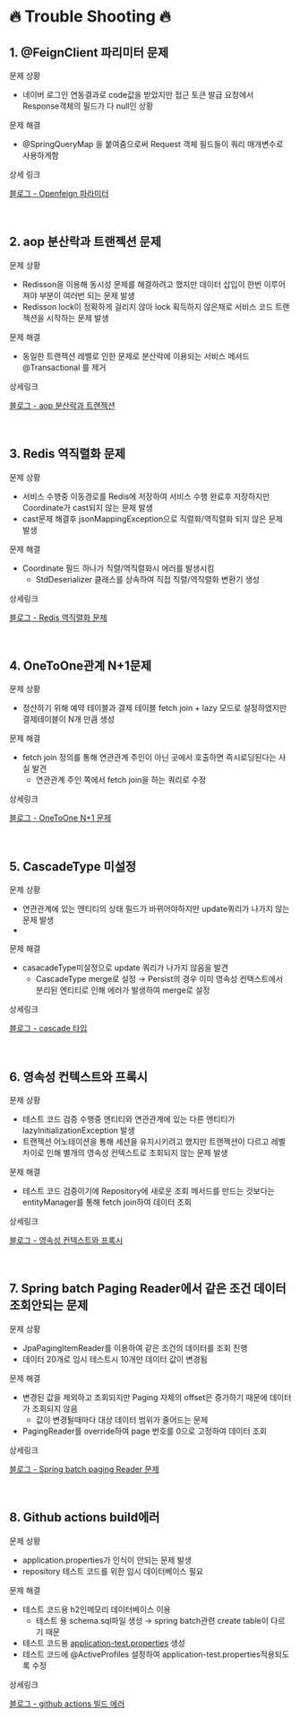 # 🔥 Trouble Shooting 🔥

## 1. @FeignClient 파리미터 문제

문제 상황
- 네이버 로그인 연동결과로 code값을 받았지만 접근 토큰 발급 요청에서 Response객체의 필드가 다 null인 상황

문제 해결
- @SpringQueryMap 을 붙여줌으로써 Request 객체 필드들이 쿼리 매개변수로 사용하게함

상세 링크

[블로그 - Openfeign 파라미터](https://haebing.tistory.com/94)

<br>

## 2. aop 분산락과 트랜젝션 문제

문제 상황
- Redisson을 이용해 동시성 문제를 해결하려고 했지만 데이터 삽입이 한번 이루어져야 부분이 여러번 되는 문제 발생
- Redisson lock이 정확하게 걸리지 않아 lock 획득하지 않은채로 서비스 코드 트랜젝션을 시작하는 문제 발생

문제 해결
- 동일한 트랜젝션 레벨로 인한 문제로 분산락에 이용되는 서비스 메서드 @Transactional 를 제거

상세링크

[블로그 - aop 분산락과 트랜젝션](https://haebing.tistory.com/100)

<br>

## 3. Redis 역직렬화 문제

문제 상황
- 서비스 수행중 이동경로를 Redis에 저장하여 서비스 수행 완료후 저장하지만 Coordinate가 cast되지 않는 문제 발생
- cast문제 해결후 jsonMappingException으로 직렬화/역직렬화 되지 않은 문제 발생

문제 해결
- Coordinate 필드 하나가 직렬/역직렬화시 에러를 발생시킴
    - StdDeserializer 클래스를 상속하여 직접 직렬/역직렬화 변환기 생성
      
상세링크

[블로그 - Redis 역직렬화 문제](https://haebing.tistory.com/105)

<br>

## 4. OneToOne관계 N+1문제

문제 상황
- 정산하기 위해 예약 테이블과 결제 테이블 fetch join + lazy 모드로 설정하였지만 결제테이블이 N개 만큼 생성
  
문제 해결
- fetch join 정의를 통해 연관관계 주인이 아닌 곳에서 호출하면 즉시로딩된다는 사실 발견
    - 연관관계 주인 쪽에서 fetch join을 하는 쿼리로 수정

상세링크

[블로그 - OneToOne N+1 문제](https://haebing.tistory.com/106)

<br>

## 5. CascadeType 미설정

문제 상황
- 연관관계에 있는 엔티티의 상태 필드가 바뀌어야하지만 update쿼리가 나가지 않는 문제 발생
- 
문제 해결
- casacadeType미설정으로 update 쿼리가 나가지 않음을 발견
    - CascadeType merge로 설정 → Persist의 경우 이미 영속성 컨텍스트에서 분리된 엔티티로 인해 에러가 발생하여 merge로 설정
      
상세링크

[블로그 - cascade 타입](https://haebing.tistory.com/107)

<br>

## 6. 영속성 컨텍스트와 프록시

문제 상황
-  테스트 코드 검증 수행중 엔티티와 연관관계에 있는 다른 엔티티가 lazyInitializationException 발생
- 트랜젝션 어노테이션을 통해 세션을 유지시키려고 했지만 트랜젝션이 다르고 레벨 차이로 인해 별개의 영속성 컨텍스트로 조회되지 않는 문제 발생

문제 해결
- 테스트 코드 검증이기에 Repository에 새로운 조회 메서드를 만드는 것보다는 entityManager를 통해 fetch join하여 데이터 조회

상세링크

[블로그 - 영속성 컨텍스트와 프록시](https://haebing.tistory.com/108)

<br>

## 7. Spring batch Paging Reader에서 같은 조건 데이터 조회안되는 문제
문제 상황
- JpaPagingItemReader를 이용하여 같은 조건의 데이터를 조회 진행
- 데이터 20개로 임시 테스트시 10개만 데이터 값이 변경됨
  
문제 해결
- 변경된 값을 제외하고 조회되지만 Paging 자체의 offset은 증가하기 때문에 데이터가 조회되지 않음
    - 값이 변경될때마다 대상 데이터 범위가 줄어드는 문제
- PagingReader를 override하여 page 번호를 0으로 고정하여 데이터 조회

상세링크

[블로그 - Spring batch paging Reader 문제](https://haebing.tistory.com/143)

<br>

## 8. Github actions build에러
문제 상황
- application.properties가 인식이 안되는 문제 발생
- repository 테스트 코드를 위한 임시 데이터베이스 필요
  
문제 해결
- 테스트 코드용 h2인메모리 데이터베이스 이용
    - 테스트 용 schema.sql파일 생성 → spring batch관련 create table이 다르기 때문
- 테스트 코드용 [application-test.properties](http://application-test.properties) 생성
- 테스트 코드에 @ActiveProfiles 설정하여 application-test.properties적용되도록 수정
  
상세링크

[블로그 - github actions 빌드 에러](https://haebing.tistory.com/144)
